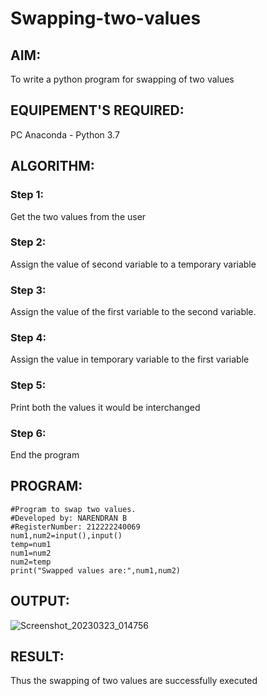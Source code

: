 # Swapping-two-values
## AIM:
To write a python program for swapping of two values
## EQUIPEMENT'S REQUIRED: 
PC
Anaconda - Python 3.7
## ALGORITHM: 
### Step 1:
Get the two values from the user
### Step 2: 
Assign the value of second variable to a temporary variable 
### Step 3: 
Assign the value of the first variable to the second variable.
### Step 4:  
Assign the value in temporary variable to the first variable
### Step 5: 
Print both the values it would be interchanged
### Step 6: 
End the program
## PROGRAM:
```
#Program to swap two values.
#Developed by: NARENDRAN B 
#RegisterNumber: 212222240069
num1,num2=input(),input()
temp=num1
num1=num2
num2=temp
print("Swapped values are:",num1,num2)
```
## OUTPUT:
![Screenshot_20230323_014756](https://user-images.githubusercontent.com/118706984/227145701-383c46bb-a90d-4513-9c1e-15d40ef8e805.png)





## RESULT:
Thus the swapping of two values are successfully executed



